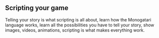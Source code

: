 ## Scripting your game

Telling your story is what scripting is all about, learn how the Monogatari language works, learn all the possibilities you have to tell your story, show images, videos, animations, scripting is what makes everything work.
